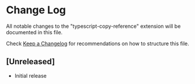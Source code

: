 # Change Log

All notable changes to the "typescript-copy-reference" extension will be documented in this file.

Check [Keep a Changelog](http://keepachangelog.com/) for recommendations on how to structure this file.

## [Unreleased]

- Initial release